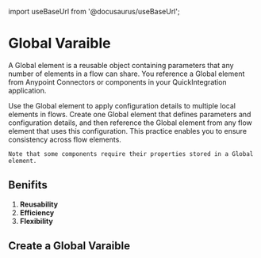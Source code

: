 import useBaseUrl from '@docusaurus/useBaseUrl';

# Global Varaible

A Global element is a reusable object containing parameters that any number of elements in a flow can share. You reference a Global element from Anypoint Connectors or components in your QuickIntegration application.

Use the Global element to apply configuration details to multiple local elements in flows. Create one Global element that defines parameters and configuration details, and then reference the Global element from any flow element that uses this configuration. This practice enables you to ensure consistency across flow elements.

`Note that some components require their properties stored in a Global element.`

## Benifits
1) **Reusability**
2) **Efficiency**
3) **Flexibility**

## Create a Global Varaible